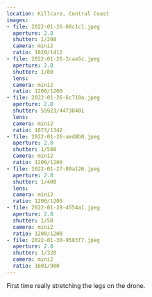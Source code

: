 ```yaml
---
location: Killcare, Central Coast
images:
- file: 2022-01-26-08c1c1.jpeg
  aperture: 2.8
  shutter: 1/200
  camera: mini2
  ratio: 1020/1412
- file: 2022-01-26-2caa5c.jpeg
  aperture: 2.8
  shutter: 1/80
  lens:
  camera: mini2
  ratio: 1200/1200
- file: 2022-01-26-6c718a.jpeg
  aperture: 2.8
  shutter: 55923/44738401
  lens:
  camera: mini2
  ratio: 1073/1342
- file: 2022-01-26-aed8b0.jpeg
  aperture: 2.8
  shutter: 1/500
  camera: mini2
  ratio: 1200/1200
- file: 2022-01-27-80a126.jpeg
  aperture: 2.8
  shutter: 1/400
  lens:
  camera: mini2
  ratio: 1200/1200
- file: 2022-01-28-4554a1.jpeg
  aperture: 2.8
  shutter: 1/50
  camera: mini2
  ratio: 1200/1200
- file: 2022-01-30-9583f7.jpeg
  aperture: 2.8
  shutter: 1/320
  camera: mini2
  ratio: 1601/900
---
```


First time really stretching the legs on the drone.
